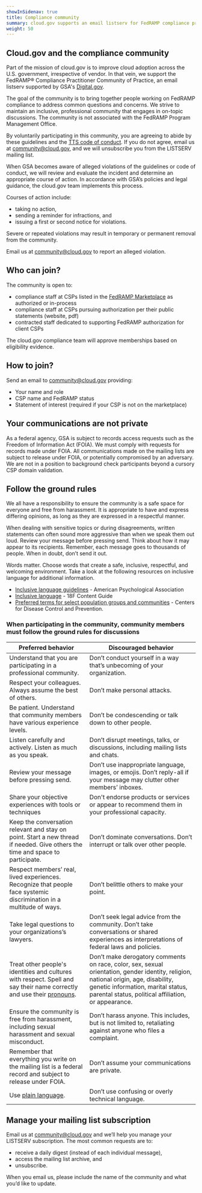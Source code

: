 ```yaml
---
showInSidenav: true
title: Compliance community
summary: cloud.gov supports an email listserv for FedRAMP compliance practitioners
weight: 50
---
```




## Cloud.gov and the compliance community

Part of the mission of cloud.gov is to improve cloud adoption across the U.S. government, irrespective of vendor. In that vein, we support the FedRAMP®️ Compliance Practitioner Community of Practice, an email listserv supported by GSA's [Digital.gov](https://digital.gov/).

The goal of the community is to bring together people working on FedRAMP compliance to address common questions and concerns. We strive to maintain an inclusive, professional community that engages in on-topic discussions. The community is not associated with the FedRAMP Program Management Office.

By voluntarily participating in this community, you are agreeing to abide by these guidelines and the [TTS code of conduct](https://handbook.tts.gsa.gov/about-us/code-of-conduct/). If you do not agree, email us at [community@cloud.gov](mailto:community@cloud.gov), and we will unsubscribe you from the LISTSERV mailing list.

When GSA becomes aware of alleged violations of the guidelines or code of conduct, we will review and evaluate the incident and determine an appropriate course of action. In accordance with GSA’s policies and legal guidance, the cloud.gov team implements this process.

Courses of action include:

- taking no action,
- sending a reminder for infractions, and
- issuing a first or second notice for violations.

Severe or repeated violations may result in temporary or permanent removal from the community.

Email us at [community@cloud.gov](mailto:community@cloud.gov) to report an alleged violation.

## Who can join?

The community is open to:

- compliance staff at CSPs listed in the [FedRAMP Marketplace](https://marketplace.fedramp.gov) as authorized or in-process
- compliance staff at CSPs pursuing authorization per their public statements (website, pdf)
- contracted staff dedicated to supporting FedRAMP authorization for client CSPs

The cloud.gov compliance team will approve memberships based on eligibility evidence.

## How to join?

Send an email to [community@cloud.gov](mailto:community@cloud.gov) providing:

- Your name and role
- CSP name and FedRAMP status
- Statement of interest (required if your CSP is not on the marketplace)

## Your communications are not private

As a federal agency, GSA is subject to records access requests such as the Freedom of Information Act (FOIA). We must comply with requests for records made under FOIA. All communications made on the mailing lists are subject to release under FOIA, or potentially compromised by an adversary. We are not in a position to background check participants beyond a cursory CSP domain validation.

## Follow the ground rules

We all have a responsibility to ensure the community is a safe space for everyone and free from harassment. It is appropriate to have and express differing opinions, as long as they are expressed in a respectful manner.

When dealing with sensitive topics or during disagreements, written statements can often sound more aggressive than when we speak them out loud. Review your message before pressing send. Think about how it may appear to its recipients. Remember, each message goes to thousands of people. When in doubt, don’t send it out.

Words matter. Choose words that create a safe, inclusive, respectful, and welcoming environment. Take a look at the following resources on inclusive language for additional information.

- [Inclusive language guidelines](https://www.apa.org/about/apa/equity-diversity-inclusion/language-guidelines) - American Psychological Association
- [Inclusive language](https://content-guide.18f.gov/our-style/inclusive-language/) - 18F Content Guide
- [Preferred terms for select population groups and communities](https://www.cdc.gov/health-communication/php/toolkit/preferred-terms.html) - Centers for Disease Control and Prevention.

### When participating in the community, community members must follow the ground rules for discussions

| Preferred behavior                                                                                                                                                                  | Discouraged behavior                                                                                                                                                                                                             |
| ----------------------------------------------------------------------------------------------------------------------------------------------------------------------------------- | -------------------------------------------------------------------------------------------------------------------------------------------------------------------------------------------------------------------------------- |
| Understand that you are participating in a professional community.                                                                                                                  | Don’t conduct yourself in a way that’s unbecoming of your organization.                                                                                                                                                          |
| Respect your colleagues. Always assume the best of others.                                                                                                                          | Don’t make personal attacks.                                                                                                                                                                                                     |
| Be patient. Understand that community members have various experience levels.                                                                                                       | Don’t be condescending or talk down to other people.                                                                                                                                                                             |
| Listen carefully and actively. Listen as much as you speak.                                                                                                                         | Don’t disrupt meetings, talks, or discussions, including mailing lists and chats.                                                                                                                                                |
| Review your message before pressing send.                                                                                                                                           | Don’t use inappropriate language, images, or emojis. Don’t reply-all if your message may clutter other members’ inboxes.                                                                                                         |
| Share your objective experiences with tools or techniques                                                                                                                           | Don't endorse products or services or appear to recommend them in your professional capacity.                                                                                                                                    |
| Keep the conversation relevant and stay on point. Start a new thread if needed. Give others the time and space to participate.                                                      | Don’t dominate conversations. Don’t interrupt or talk over other people.                                                                                                                                                         |
| Respect members’ real, lived experiences. Recognize that people face systemic discrimination in a multitude of ways.                                                                | Don’t belittle others to make your point.                                                                                                                                                                                        |
| Take legal questions to your organizations’s lawyers.                                                                                                                               | Don’t seek legal advice from the community. Don’t take conversations or shared experiences as interpretations of federal laws and policies.                                                                                      |
| Treat other people's identities and cultures with respect. Spell and say their name correctly and use their [pronouns](https://digital.gov/resources/an-introduction-to-pronouns/). | Don’t make derogatory comments on race, color, sex, sexual orientation, gender identity, religion, national origin, age, disability, genetic information, marital status, parental status, political affiliation, or appearance. |
| Ensure the community is free from harassment, including sexual harassment and sexual misconduct.                                                                                    | Don’t harass anyone. This includes, but is not limited to, retaliating against anyone who files a complaint.                                                                                                                     |
| Remember that everything you write on the mailing list is a federal record and subject to release under FOIA.                                                                       | Don’t assume your communications are private.                                                                                                                                                                                    |
| Use <a href="https://www.plainlanguage.gov/" class="usa-link usa-link--external">plain language</a>.                                                                                | Don’t use confusing or overly technical language.                                                                                                                                                                                |

## Manage your mailing list subscription

Email us at [community@cloud.gov](mailto:community@cloud.gov) and we’ll help you manage your LISTSERV subscription. The most common requests are to:

- receive a daily digest (instead of each individual message),
- access the mailing list archive, and
- unsubscribe.

When you email us, please include the name of the community and what you’d like to update.
